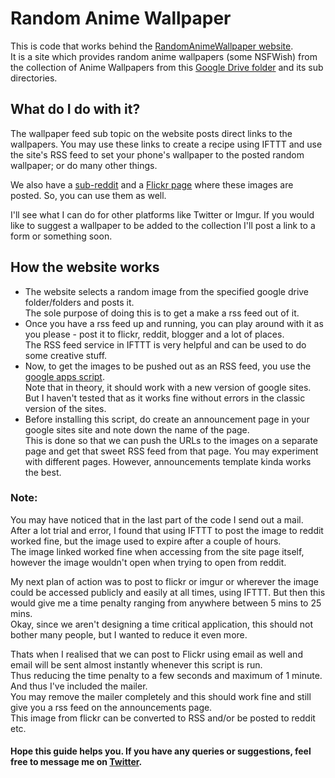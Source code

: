 # Random Anime Wallpaper

This is code that works behind the [RandomAnimeWallpaper website][RAW link].  
It is a site which provides random anime wallpapers (some NSFWish) from the collection of Anime Wallpapers from this [Google Drive folder][drive folder] and its sub directories.

## What do I do with it?

The wallpaper feed sub topic on the website posts direct links to the wallpapers. You may use these links to create a recipe using IFTTT and use the site's RSS feed to set your phone's wallpaper to the posted random wallpaper; or do many other things.

We also have a [sub-reddit][sub-reddit link] and a [Flickr page][flickr link] where these images are posted. So, you can use them as well.

I'll see what I can do for other platforms like Twitter or Imgur. If you would like to suggest a wallpaper to be added to the collection I'll post a link to a form or something soon.

## How the website works

- The website selects a random image from the specified google drive folder/folders and posts it.  
The sole purpose of doing this is to get a make a rss feed out of it.
- Once you have a rss feed up and running, you can play around with it as you please - post it to flickr, reddit, blogger and a lot of places.  
The RSS feed service in IFTTT is very helpful and can be used to do some creative stuff.
- Now, to get the images to be pushed out as an RSS feed, you use the [google apps script][script].  
Note that in theory, it should work with a new version of google sites. But I haven't tested that as it works fine without errors in the classic version of the sites.
- Before installing this script, do create an announcement page in your google sites site and note down the name of the page.  
This is done so that we can push the URLs to the images on a separate page and get that sweet RSS feed from that page. You may experiment with different pages. However, announcements template kinda works the best.

### Note:

You may have noticed that in the last part of the code I send out a mail.  
After a lot trial and error, I found that using IFTTT to post the image to reddit worked fine, but the image used to expire after a couple of hours.  
The image linked worked fine when accessing from the site page itself, however the image wouldn't open when trying to open from reddit. 

My next plan of action was to post to flickr or imgur or wherever the image could be accessed publicly and easily at all times, using IFTTT. But then this would give me a time penalty ranging from anywhere between 5 mins to 25 mins.  
Okay, since we aren't designing a time critical application, this should not bother many people, but I wanted to reduce it even more. 

Thats when I realised that we can post to Flickr using email as well and email will be sent almost instantly whenever this script is run.  
Thus reducing the time penalty to a few seconds and maximum of 1 minute. And thus I've included the mailer.  
You may remove the mailer completely and this should work fine and still give you a rss feed on the announcements page.  
This image from flickr can be converted to RSS and/or be posted to reddit etc.

#### Hope this guide helps you. If you have any queries or suggestions, feel free to message me on [Twitter][twitter link].

[RAW link]: https://sites.google.com/site/randomwallpapergenerator/home
[drive folder]: https://drive.google.com/drive/folders/0B7tDwmzUKv8HOWlLYUt0U1UtN3M
[sub-reddit link]: https://www.reddit.com/r/RandomAnimeWallpapers/
[flickr link]: https://www.flickr.com/photos/senpaivg/
[script]: script.gs
[twitter link]: https://twitter.com/senpaivg
